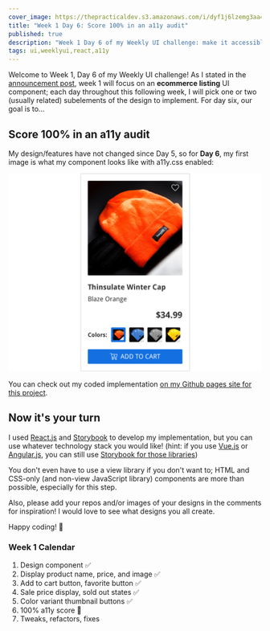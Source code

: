 ```yaml
---
cover_image: https://thepracticaldev.s3.amazonaws.com/i/dyf1j6lzemg3aa4fwwp6.jpg
title: "Week 1 Day 6: Score 100% in an a11y audit"
published: true
description: "Week 1 Day 6 of my Weekly UI challenge: make it accessible"
tags: ui,weeklyui,react,a11y
---
```


Welcome to Week 1, Day 6 of my Weekly UI challenge! As I stated in the [announcement post](https://dev.to/geoff/announcing-weekly-ui-challenge-h87), week 1 will focus on an **ecommerce listing** UI component; each day throughout this following week, I will pick one or two (usually related) subelements of the design to implement. For day six, our goal is to…

## Score 100% in an a11y audit



My design/features have not changed since Day 5, so for **Day 6**, my first image is what my component looks like with a11y.css enabled:

<!-- IMAGE -->
![ecommerce listing showing orange knitted winter hat, the name of item "Thinsulate Winter Cap", and the $20.99 sale price with a crossed out $34.99 price, and an "add to cart" button in blue, on the bottom](https://raw.githubusercontent.com/geoffdavis92/weekly-ui-assets/master/ecommerce-listing/day5/w1d5-final.png)



You can check out my coded implementation [on my Github pages site for this project](https://geoffdavis92.github.io/weekly-ui/).

## Now it's your turn

I used [React.js](https://reactjs.org) and [Storybook](http://storybook.js.org) to develop my implementation, but you can use whatever technology stack you would like! (hint: if you use [Vue.js](https://vuejs.org/) or [Angular.js](https://angularjs.org), you can still use [Storybook for those libraries](https://storybook.js.org/basics/slow-start-guide/))

You don't even have to use a view library if you don't want to; HTML and CSS-only (and non-view JavaScript library) components are more than possible, especially for this step.

Also, please add your repos and/or images of your designs in the comments for inspiration! I would love to see what designs you all create.

Happy coding! 🎉

### Week 1 Calendar

1. Design component ✅
2. Display product name, price, and image ✅
3. Add to cart button, favorite button ✅
4. Sale price display, sold out states ✅
5. Color variant thumbnail buttons ✅
6. 100% a11y score 🎯
7. Tweaks, refactors, fixes 
